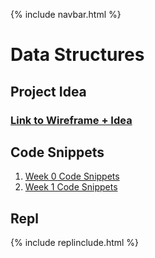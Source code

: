 {% include navbar.html %}



# Data Structures
## Project Idea
### [Link to Wireframe + Idea](https://ninjabreadlord.github.io/grup-grass/webProject) 
## Code Snippets
1. [Week 0 Code Snippets](https://ninjabreadlord.github.io/Tri-3-Everitt-Cheng/Code-Snippets/week0)
2. [Week 1 Code Snippets]()





## Repl
{% include replinclude.html %}
